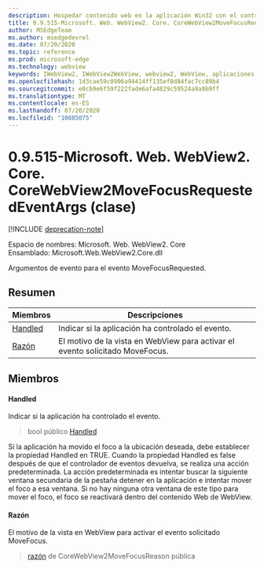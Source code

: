```yaml
---
description: Hospedar contenido web en la aplicación Win32 con el control Microsoft Edge WebView2
title: 0.9.515-Microsoft. Web. WebView2. Core. CoreWebView2MoveFocusRequestedEventArgs
author: MSEdgeTeam
ms.author: msedgedevrel
ms.date: 07/20/2020
ms.topic: reference
ms.prod: microsoft-edge
ms.technology: webview
keywords: IWebView2, IWebView2WebView, webview2, WebView, aplicaciones Win32, Win32, Edge, ICoreWebView2, ICoreWebView2Controller, control de explorador, HTML Edge
ms.openlocfilehash: 1d3cae59c0906a94414ff135ef8d84fac7cc89b4
ms.sourcegitcommit: e0cb9e6f59f222fade6afa4829c59524a9a9b9ff
ms.translationtype: MT
ms.contentlocale: es-ES
ms.lasthandoff: 07/20/2020
ms.locfileid: "10885075"
---
```

# 0.9.515-Microsoft. Web. WebView2. Core. CoreWebView2MoveFocusRequestedEventArgs (clase) 

[!INCLUDE [deprecation-note](../../includes/deprecation-note.md)]

Espacio de nombres: Microsoft. Web. WebView2. Core \
Ensamblado: Microsoft.Web.WebView2.Core.dll

Argumentos de evento para el evento MoveFocusRequested.

## Resumen

 Miembros                        | Descripciones
--------------------------------|---------------------------------------------
[Handled](#handled) | Indicar si la aplicación ha controlado el evento.
[Razón](#reason) | El motivo de la vista en WebView para activar el evento solicitado MoveFocus.

## Miembros

#### Handled 

Indicar si la aplicación ha controlado el evento.

> bool público [Handled](#handled)

Si la aplicación ha movido el foco a la ubicación deseada, debe establecer la propiedad Handled en TRUE. Cuando la propiedad Handled es false después de que el controlador de eventos devuelva, se realiza una acción predeterminada. La acción predeterminada es intentar buscar la siguiente ventana secundaria de la pestaña detener en la aplicación e intentar mover el foco a esa ventana. Si no hay ninguna otra ventana de este tipo para mover el foco, el foco se reactivará dentro del contenido Web de WebView.

#### Razón 

El motivo de la vista en WebView para activar el evento solicitado MoveFocus.

> [razón](#reason) de CoreWebView2MoveFocusReason pública

